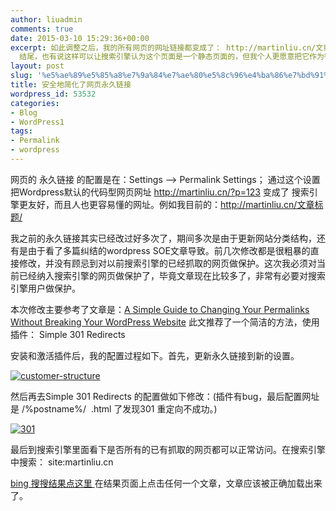 ```yaml
---
author: liuadmin
comments: true
date: 2015-03-10 15:29:36+00:00
excerpt: 如此调整之后，我的所有网页的网址链接都变成了： http://martinliu.cn/文章标题.html .html 其实可以去掉，换成一个/
  结尾，也有说这样可以让搜索引擎认为这个页面是一个静态页面的，但我个人更愿意把它作为很久很久以前我用notepad 编写html代码的回忆。(插件有问题，最后还是/结尾)
layout: post
slug: '%e5%ae%89%e5%85%a8%e7%9a%84%e7%ae%80%e5%8c%96%e4%ba%86%e7%bd%91%e9%a1%b5%e7%9a%84%e6%b0%b8%e4%b9%85%e9%93%be%e6%8e%a5'
title: 安全地简化了网页永久链接
wordpress_id: 53532
categories:
- Blog
- WordPress1
tags:
- Permalink
- wordpress
---
```


网页的 永久链接 的配置是在：Settings --> Permalink Settings； 通过这个设置把Wordpress默认的代码型网页网址 http://martinliu.cn/?p=123 变成了 搜索引擎更友好，而且人也更容易懂的网址。例如我目前的：http://martinliu.cn/文章标题/

我之前的永久链接其实已经改过好多次了，期间多次是由于更新网站分类结构，还有是由于看了多篇纠结的wordpress SOE文章导致。前几次修改都是很粗暴的直接修改，并没有顾忌到对以前搜索引擎的已经抓取的网页做保护。这次我必须对当前已经纳入搜索引擎的网页做保护了，毕竟文章现在比较多了，非常有必要对搜索引擎用户做保护。

本次修改主要参考了文章是：[A Simple Guide to Changing Your Permalinks Without Breaking Your WordPress Website](http://www.wpexplorer.com/change-permalinks-wordpress/) 此文推荐了一个简洁的方法，使用插件： Simple 301 Redirects

安装和激活插件后，我的配置过程如下。首先，更新永久链接到新的设置。

[![customer-structure](http://cdn1.martinliu.cn/wp-content/uploads/2015/03/customer-structure-520x286.jpg)](http://cdn1.martinliu.cn/wp-content/uploads/2015/03/customer-structure.jpg)

然后再去Simple 301 Redirects 的配置做如下修改：(插件有bug，最后配置网址是 /%postname%/  .html 了发现301 重定向不成功。)

[![301](http://cdn1.martinliu.cn/wp-content/uploads/2015/03/301.jpg)](http://cdn1.martinliu.cn/wp-content/uploads/2015/03/301.jpg)

最后到搜索引擎里面看下是否所有的已有抓取的网页都可以正常访问。在搜索引擎中搜索： site:martinliu.cn

[bing 搜搜结果点这里 ](http://cn.bing.com/search?q=site%3Amartinliu.cn)在结果页面上点击任何一个文章，文章应该被正确加载出来了。




